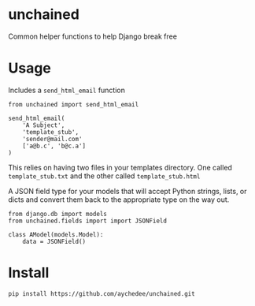 unchained
=========

Common helper functions to help Django break free

Usage
=====

Includes a `send_html_email` function

    from unchained import send_html_email

    send_html_email(
        'A Subject',
        'template_stub',
        'sender@mail.com'
        ['a@b.c', 'b@c.a']
    )

This relies on having two files in your templates directory. One called
`template_stub.txt` and the other called `template_stub.html`

A JSON field type for your models that will accept Python strings, lists, or
dicts and convert them back to the appropriate type on the way out.

    from django.db import models
    from unchained.fields import import JSONField

    class AModel(models.Model):
        data = JSONField()

Install
=======

    pip install https://github.com/aychedee/unchained.git

